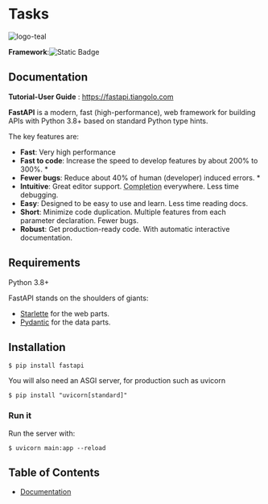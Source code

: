 # Tasks
![logo-teal](https://github.com/maneesha-abntech/Tasks/assets/154917046/517d8d74-c691-471a-9ab8-861056b88dfe)

**Framework**:![Static Badge](https://img.shields.io/badge/FastAPI-%2318c482?style=plastic)

## Documentation
**Tutorial-User Guide** : <a href="https://fastapi.tiangolo.com" target="_blank">https://fastapi.tiangolo.com</a>

**FastAPI** is a modern, fast (high-performance), web framework for building APIs with Python 3.8+ based on standard Python type hints.

The key features are:

* **Fast**: Very high performance
* **Fast to code**: Increase the speed to develop features by about 200% to 300%. *
* **Fewer bugs**: Reduce about 40% of human (developer) induced errors. *
* **Intuitive**: Great editor support. <abbr title="also known as auto-complete, autocompletion, IntelliSense">Completion</abbr> everywhere. Less time debugging.
* **Easy**: Designed to be easy to use and learn. Less time reading docs.
* **Short**: Minimize code duplication. Multiple features from each parameter declaration. Fewer bugs.
* **Robust**: Get production-ready code. With automatic interactive documentation.

## Requirements

Python 3.8+

FastAPI stands on the shoulders of giants:

* <a href="https://www.starlette.io/" class="external-link" target="_blank">Starlette</a> for the web parts.
* <a href="https://docs.pydantic.dev/" class="external-link" target="_blank">Pydantic</a> for the data parts.

## Installation

<div class="termy">

```console
$ pip install fastapi
```
</div>

You will also need an ASGI server, for production such as uvicorn

<div class="termy">
  
```console
$ pip install "uvicorn[standard]"
```
</div>

### Run it

Run the server with:

<div class="termy">

```console
$ uvicorn main:app --reload
```
</div>

## Table of Contents

- [Documentation](#documentation)


